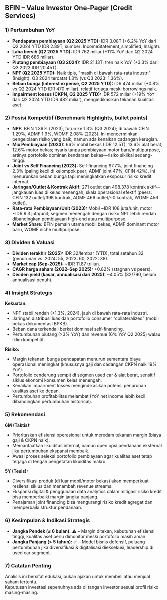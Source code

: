 ## BFIN – Value Investor One-Pager (Credit Services)

### 1) Pertumbuhan YoY
- **Pendapatan pembiayaan (Q2 2025 YTD):** IDR 3.08T (+6.2% YoY dari Q2 2024 YTD IDR 2.89T, sumber: IncomeStatement_simplified; Insight).
- **Laba bersih (Q2 2025 YTD):** IDR 762 miliar (+11% YoY dari Q2 2024 YTD IDR 686 miliar).
- **Piutang pembiayaan (Q3 2024):** IDR 21.13T; tren naik YoY (+3.3% dari Q3 2023 IDR 20.45T).
- **NPF (Q2 2025 YTD):** Naik tipis, "masih di bawah rata-rata industri" (Insight). Q3 2024 tercatat 1.3% (vs Q3 2023: 1.36%).
- **Beban bunga (interest expense, Q2 2025 YTD):** IDR 474 miliar (+0.8% vs Q2 2024 YTD IDR 470 miliar), relatif terjaga meski borrowings naik.
- **Impairment losses (CKPN, Q2 2025 YTD):** IDR 572 miliar (+19% YoY dari Q2 2024 YTD IDR 482 miliar), mengindikasikan tekanan kualitas aset.

### 2) Posisi Kompetitif (Benchmark Highlights, bullet points)
- **NPF:** BFIN 1.36% (2023), turun ke 1.3% (Q3 2024); di bawah CFIN 1.29%, ADMF 1.9%, WOMF 2.08% (2023). Ini mencerminkan pengelolaan risiko yang baik, namun ada kenaikan cadangan kerugian.
- **Mix Pembiayaan (2023):** 66% mobil bekas (IDR 12.5T), 13.6% alat berat, 12.6% motor bekas; nyaris tanpa pembiayaan motor baru/multipurpose, artinya portofolio dominan kendaraan bekas—risiko siklikal sedang-tinggi.
- **Joint vs Self Financing (2023):** Self financing 97.7%, joint financing 2.3% (paling kecil di kelompok peer; ADMF joint 47%, CFIN 42%). Ini menurunkan beban bunga tapi meningkatkan eksposur risiko kredit internal.
- **Jaringan/Outlet & Kontrak Aktif:** 271 outlet dan 498.378 kontrak aktif—jangkauan luas di kelas menengah, skala operasional efektif (peers: CFIN 132 outlet/39K kontrak, ADMF 466 outlet/~0 kontrak, WOMF 456 outlet).
- **Rata-rata Pembiayaan/Unit (2023):** Mobil ~IDR 108 juta/unit, motor ~IDR 9.3 juta/unit; segmen menengah dengan risiko NPL lebih rendah dibandingkan pembiayaan high-end atau multipurpose.
- **Market Share:** BFIN pemain utama mobil bekas, ADMF dominant motor baru, WOMF niche multipurpose.

### 3) Dividen & Valuasi
- **Dividen terakhir (2025):** IDR 32/lembar (YTD), total setahun 32 (penurunan vs. 2024: 55, 2023: 60, 2022: 38).
- **Market cap (Sep-2025):** ~IDR 11.87 triliun.
- **CAGR harga saham (2022–Sep 2025):** +0.82% (stagnan vs peers).
- **Dividen yield (kasar, annualisasi dari 2025):** ~4.05% (32/790, belum annualisasi penuh).

### 4) Insight Strategis
**Kekuatan:**
- NPF stabil rendah (<1.3%, 2024), jauh di bawah rata-rata industri.
- Jaringan distribusi luas dan portofolio consumer “collateralized” (mobil bekas dokumentasi BPKB).
- Beban dana terkendali berkat dominasi self-financing.
- Pertumbuhan piutang (>3% YoY) dan revenue (6% YoY Q2 2025) walau iklim kompetitif.

**Risiko:**
- Margin tekanan: bunga pendapatan menurun sementara biaya operasional meningkat (khususnya gaji dan cadangan CKPN naik 19% YoY).
- Portofolio cenderung sempit di segmen used car & alat berat, sensitif siklus ekonomi konsumen kelas menengah.
- Kenaikan impairment losses mengindikasikan potensi penurunan kualitas aset ke depan.
- Pertumbuhan profitabilitas melambat (YoY net income lebih kecil dibandingkan pertumbuhan historical).

### 5) Rekomendasi
**6M (Taktis):**
- Prioritaskan efisiensi operasional untuk meredam tekanan margin (biaya gaji & CKPN naik).
- Memanfaatkan likuiditas internal, namun open opsi pendanaan eksternal jika pertumbuhan ekspansi membaik.
- Awasi proses seleksi portofolio pembiayaan agar kualitas aset tetap terjaga di tengah pengetatan likuiditas makro.

**5Y (Tesis):**
- Diversifikasi produk (di luar mobil/motor bekas) akan memperkuat resilensi siklus dan menambah revenue streams.
- Ekspansi digital & penggunaan data analytics dalam mitigasi risiko kredit bisa memperbaiki margin jangka panjang.
- Penajaman joint financing bisa mengurangi risiko kredit agregat dan memperbaiki struktur pendanaan.

### 6) Kesimpulan & Indikasi Strategis
- **Jangka Pendek (≤ 6 bulan):** ⚠️ – Margin ditekan, kebutuhan efisiensi tinggi, kualitas aset perlu dimonitor meski portofolio masih aman.
- **Jangka Panjang (> 5 tahun):** ✅ – Model bisnis defensif, peluang pertumbuhan jika diversifikasi & digitalisasi dieksekusi, leadership di used car segment.

### 7) Catatan Penting
Analisis ini bersifat edukasi, bukan ajakan untuk membeli atau menjual saham tertentu.  
Keputusan investasi sepenuhnya ada di tangan investor sesuai profil risiko masing-masing.